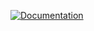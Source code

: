[![Documentation](https://github.com/c2tz/c2tz.li/actions/workflows/main.yml/badge.svg?branch=main)](https://github.com/c2tz/c2tz.li/actions/workflows/main.yml)

